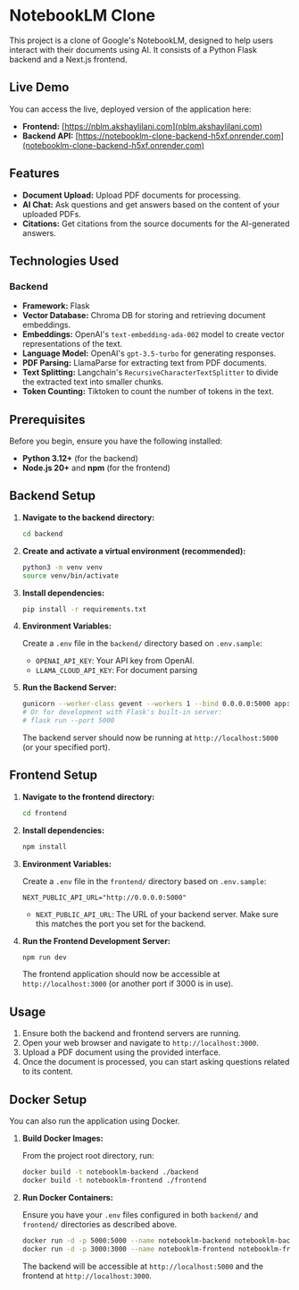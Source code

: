 # NotebookLM Clone

This project is a clone of Google's NotebookLM, designed to help users interact with their documents using AI. It consists of a Python Flask backend and a Next.js frontend.

## Live Demo

You can access the live, deployed version of the application here:

- **Frontend:** [https://nblm.akshaylilani.com](nblm.akshaylilani.com)
- **Backend API:** [https://notebooklm-clone-backend-h5xf.onrender.com](notebooklm-clone-backend-h5xf.onrender.com)


## Features

- **Document Upload:** Upload PDF documents for processing.
- **AI Chat:** Ask questions and get answers based on the content of your uploaded PDFs.
- **Citations:** Get citations from the source documents for the AI-generated answers.

## Technologies Used

### Backend

- **Framework:** Flask
- **Vector Database:** Chroma DB for storing and retrieving document embeddings.
- **Embeddings:** OpenAI's `text-embedding-ada-002` model to create vector representations of the text.
- **Language Model:** OpenAI's `gpt-3.5-turbo` for generating responses.
- **PDF Parsing:** LlamaParse for extracting text from PDF documents.
- **Text Splitting:** Langchain's `RecursiveCharacterTextSplitter` to divide the extracted text into smaller chunks.
- **Token Counting:** Tiktoken to count the number of tokens in the text.

## Prerequisites

Before you begin, ensure you have the following installed:

- **Python 3.12+** (for the backend)
- **Node.js 20+** and **npm** (for the frontend)

## Backend Setup

1. **Navigate to the backend directory:**

   ```bash
   cd backend
   ```
2. **Create and activate a virtual environment (recommended):**

   ```bash
   python3 -m venv venv
   source venv/bin/activate
   ```
3. **Install dependencies:**

   ```bash
   pip install -r requirements.txt
   ```
4. **Environment Variables:**

   Create a `.env` file in the `backend/` directory based on `.env.sample`:

   - `OPENAI_API_KEY`: Your API key from OpenAI.
   - `LLAMA_CLOUD_API_KEY`: For document parsing
5. **Run the Backend Server:**

   ```bash
   gunicorn --worker-class gevent --workers 1 --bind 0.0.0.0:5000 app:app
   # Or for development with Flask's built-in server:
   # flask run --port 5000
   ```

   The backend server should now be running at `http://localhost:5000` (or your specified port).

## Frontend Setup

1. **Navigate to the frontend directory:**

   ```bash
   cd frontend
   ```
2. **Install dependencies:**

   ```bash
   npm install
   ```
3. **Environment Variables:**

   Create a `.env` file in the `frontend/` directory based on `.env.sample`:

   ```env
   NEXT_PUBLIC_API_URL="http://0.0.0.0:5000"
   ```

   - `NEXT_PUBLIC_API_URL`: The URL of your backend server. Make sure this matches the port you set for the backend.
4. **Run the Frontend Development Server:**

   ```bash
   npm run dev
   ```

   The frontend application should now be accessible at `http://localhost:3000` (or another port if 3000 is in use).

## Usage

1. Ensure both the backend and frontend servers are running.
2. Open your web browser and navigate to `http://localhost:3000`.
3. Upload a PDF document using the provided interface.
4. Once the document is processed, you can start asking questions related to its content.

## Docker Setup

You can also run the application using Docker.

1. **Build Docker Images:**

   From the project root directory, run:

   ```bash
   docker build -t notebooklm-backend ./backend
   docker build -t notebooklm-frontend ./frontend
   ```
2. **Run Docker Containers:**

   Ensure you have your `.env` files configured in both `backend/` and `frontend/` directories as described above.

   ```bash
   docker run -d -p 5000:5000 --name notebooklm-backend notebooklm-backend
   docker run -d -p 3000:3000 --name notebooklm-frontend notebooklm-frontend
   ```
   The backend will be accessible at `http://localhost:5000` and the frontend at `http://localhost:3000`.
